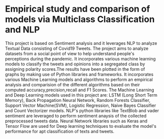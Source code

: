 # Empirical study and comparison of models via Multiclass Classification and NLP
This project is based on Sentiment analysis and it leverages NLP to analyze Textual Data consisting of Covid19 Tweets. The project aims to analyze datasets from a social point of view to help understand people's perceptions during the pandemic. It incorporates various machine learning models to classify the tweets and opinions into a segregated class by assigning polarity scores.The results have been plotted in the form of graphs by making use of Python libraries and frameworks.
It incorporates various Machine Learning models and algorithms to perform an empirical analysis and comparision of the different algorithms based on their computed accuracy,precision,recall and F1 Scores.
The Machine Learning and Deep Learning models used in this project are: LSTM (Long Short Term Memory), Back Propagation Neural Network, Random Forests Classifier, Support Vector Machine(SVM), Logistic Regression, Naive Bayes Classifier and Count Vectorizer models.
NLP's python libraries like TextBlob and vader sentiment are leveraged to perform sentiment anaysis of the collected preprocessed tweets data.
Neural Network libraries such as Keras and Tensor Flow are used for Deep learning techniques to evaluate the model's performance for apt classification of texts and tweets.
